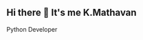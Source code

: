 ## Hi there 👋 It's me K.Mathavan

Python Developer

<!--
**Mathavancse/Mathavancse** is a ✨ _special_ ✨ repository because its `README.md` (this file) appears on your GitHub profile.

Here are some ideas to get you started:

- 🔭 I’m currently working on ...
Share a brief description of a project you're actively involved in. Since you're working on a Django project with inventory and customer management, you could say:

"Building a Django-based inventory and customer management system."
"Developing a full-stack application for order and customer data management."
- 🌱 I’m currently learning ...
- 👯 I’m looking to collaborate on ...
- 🤔 I’m looking for help with ...
- 💬 Ask me about ...
- 📫 How to reach me: ...
- 😄 Pronouns: ...
- ⚡ Fun fact: ...
-->
